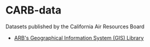 CARB-data
=========

Datasets published by the California Air Resources Board

- [ARB's Geographical Information System (GIS) Library](http://www.arb.ca.gov/ei/gislib/gislib.htm)
